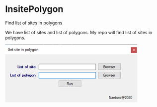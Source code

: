 # InsitePolygon
Find list of sites in polygons

We have list of sites and list of polygons. My repo will find list of sites in polygons.

![app](app.png)
